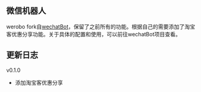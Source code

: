 ## 微信机器人

werobo fork自[wechatBot](https://github.com/gengchen528/wechatBot)，保留了之前所有的功能。根据自己的需要添加了淘宝客优惠分享功能。关于具体的配置和使用，可以前往wechatBot项目查看。

## 更新日志

v0.1.0
+ 添加淘宝客优惠分享
